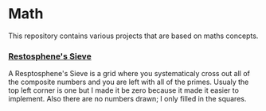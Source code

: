 # Math
This repository contains various projects that are based on maths concepts.

### [Restosphene's Sieve](./RestosphenesSieve/)
A Resptosphene's Sieve is a grid where you systematicaly cross out all of the composite numbers and you are left with all of the primes. Usualy the top left corner is one but I made it be zero because it made it easier to implement. Also there are no numbers drawn; I only filled in the squares.
